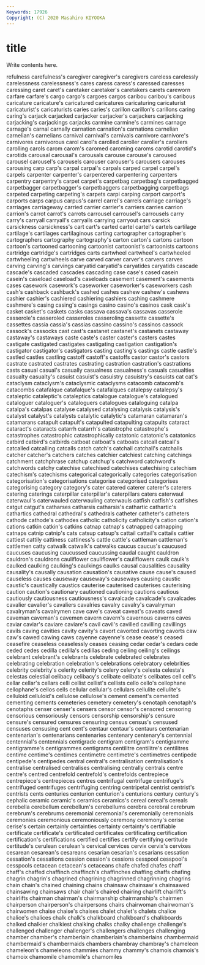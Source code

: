 ```yaml
---
Keywords: 17926
Copyright: (C) 2020 Masahiro KIYOOKA
---
```


# title

Write contents here.

refulness
carefulness's caregiver caregiver's caregivers careless carelessly carelessness carelessness's cares caress
caress's caressed caresses caressing caret caret's caretaker caretaker's caretakers carets
careworn carfare carfare's cargo cargo's cargoes cargos caribou caribou's caribous
caricature caricature's caricatured caricatures caricaturing caricaturist caricaturist's caricaturists caries caries's
carillon carillon's carillons caring caring's carjack carjacked carjacker carjacker's carjackers
carjacking carjacking's carjackings carjacks carmine carmine's carmines carnage carnage's carnal
carnally carnation carnation's carnations carnelian carnelian's carnelians carnival carnival's carnivals
carnivore carnivore's carnivores carnivorous carol carol's carolled caroller caroller's carollers
carolling carols carom carom's caromed caroming caroms carotid carotid's carotids
carousal carousal's carousals carouse carouse's caroused carousel carousel's carousels carouser
carouser's carousers carouses carousing carp carp's carpal carpal's carpals carped
carpel carpel's carpels carpenter carpenter's carpentered carpentering carpenters carpentry carpentry's
carpet carpet's carpetbag carpetbag's carpetbagged carpetbagger carpetbagger's carpetbaggers carpetbagging carpetbags
carpeted carpeting carpeting's carpets carpi carping carport carport's carports carps
carpus carpus's carrel carrel's carrels carriage carriage's carriages carriageway carried
carrier carrier's carriers carries carrion carrion's carrot carrot's carrots carrousel
carrousel's carrousels carry carry's carryall carryall's carryalls carrying carryout cars
carsick carsickness carsickness's cart cart's carted cartel cartel's cartels cartilage
cartilage's cartilages cartilaginous carting cartographer cartographer's cartographers cartography cartography's carton
carton's cartons cartoon cartoon's cartooned cartooning cartoonist cartoonist's cartoonists cartoons
cartridge cartridge's cartridges carts cartwheel cartwheel's cartwheeled cartwheeling cartwheels carve
carved carver carver's carvers carves carving carving's carvings caryatid caryatid's
caryatides caryatids cascade cascade's cascaded cascades cascading case case's cased
casein casein's caseload caseload's caseloads casement casement's casements cases casework
casework's caseworker caseworker's caseworkers cash cash's cashback cashback's cashed cashes
cashew cashew's cashews cashier cashier's cashiered cashiering cashiers cashing cashmere
cashmere's casing casing's casings casino casino's casinos cask cask's casket
casket's caskets casks cassava cassava's cassavas casserole casserole's casseroled casseroles
casseroling cassette cassette's cassettes cassia cassia's cassias cassino cassino's cassinos
cassock cassock's cassocks cast cast's castanet castanet's castanets castaway castaway's
castaways caste caste's caster caster's casters castes castigate castigated castigates
castigating castigation castigation's castigator castigator's castigators casting casting's castings castle
castle's castled castles castling castoff castoff's castoffs castor castor's castors
castrate castrated castrates castrating castration castration's castrations casts casual casual's
casually casualness casualness's casuals casualties casualty casualty's casuist casuist's casuistry
casuistry's casuists cat cat's cataclysm cataclysm's cataclysmic cataclysms catacomb catacomb's
catacombs catafalque catafalque's catafalques catalepsy catalepsy's cataleptic cataleptic's cataleptics catalogue
catalogue's catalogued cataloguer cataloguer's cataloguers catalogues cataloguing catalpa catalpa's catalpas
catalyse catalysed catalysing catalysis catalysis's catalyst catalyst's catalysts catalytic catalytic's
catamaran catamaran's catamarans catapult catapult's catapulted catapulting catapults cataract cataract's
cataracts catarrh catarrh's catastrophe catastrophe's catastrophes catastrophic catastrophically catatonic catatonic's
catatonics catbird catbird's catbirds catboat catboat's catboats catcall catcall's catcalled
catcalling catcalls catch catch's catchall catchall's catchalls catcher catcher's catchers
catches catchier catchiest catching catchings catchment catchphrase catchup catchup's catchword
catchword's catchwords catchy catechise catechised catechises catechising catechism catechism's catechisms
categorical categorically categories categorisation categorisation's categorisations categorise categorised categorises categorising
category category's cater catered caterer caterer's caterers catering caterings caterpillar
caterpillar's caterpillars caters caterwaul caterwaul's caterwauled caterwauling caterwauls catfish catfish's
catfishes catgut catgut's catharses catharsis catharsis's cathartic cathartic's cathartics cathedral
cathedral's cathedrals catheter catheter's catheters cathode cathode's cathodes catholic catholicity
catholicity's cation cation's cations catkin catkin's catkins catnap catnap's catnapped
catnapping catnaps catnip catnip's cats catsup catsup's cattail cattail's cattails
cattier cattiest cattily cattiness cattiness's cattle cattle's cattleman cattleman's cattlemen
catty catwalk catwalk's catwalks caucus caucus's caucused caucuses caucusing caucussed
caucussing caudal caught cauldron cauldron's cauldrons cauliflower cauliflower's cauliflowers caulk
caulk's caulked caulking caulking's caulkings caulks causal causalities causality causality's
causally causation causation's causative cause cause's caused causeless causes causeway
causeway's causeways causing caustic caustic's caustically caustics cauterise cauterised cauterises
cauterising caution caution's cautionary cautioned cautioning cautions cautious cautiously cautiousness
cautiousness's cavalcade cavalcade's cavalcades cavalier cavalier's cavaliers cavalries cavalry cavalry's
cavalryman cavalryman's cavalrymen cave cave's caveat caveat's caveats caved caveman
caveman's cavemen cavern cavern's cavernous caverns caves caviar caviar's caviare
caviare's cavil cavil's cavilled cavilling cavillings cavils caving cavities cavity
cavity's cavort cavorted cavorting cavorts caw caw's cawed cawing caws
cayenne cayenne's cease cease's ceased ceasefire ceaseless ceaselessly ceases ceasing
cedar cedar's cedars cede ceded cedes cedilla cedilla's cedillas ceding
ceiling ceiling's ceilings celebrant celebrant's celebrants celebrate celebrated celebrates celebrating
celebration celebration's celebrations celebratory celebrities celebrity celebrity's celerity celerity's celery
celery's celesta celesta's celestas celestial celibacy celibacy's celibate celibate's celibates
cell cell's cellar cellar's cellars celli cellist cellist's cellists cello
cello's cellophane cellophane's cellos cells cellular cellular's cellulars cellulite cellulite's
celluloid celluloid's cellulose cellulose's cement cement's cemented cementing cements cemeteries
cemetery cemetery's cenotaph cenotaph's cenotaphs censer censer's censers censor censor's
censored censoring censorious censoriously censors censorship censorship's censure censure's censured
censures censuring census census's censused censuses censusing cent cent's centaur
centaur's centaurs centenarian centenarian's centenarians centenaries centenary centenary's centennial centennial's
centennials centigrade centigram centigram's centigramme centigramme's centigrammes centigrams centilitre centilitre's
centilitres centime centime's centimes centimetre centimetre's centimetres centipede centipede's centipedes
central central's centralisation centralisation's centralise centralised centralises centralising centrally centrals
centre centre's centred centrefold centrefold's centrefolds centrepiece centrepiece's centrepieces centres
centrifugal centrifuge centrifuge's centrifuged centrifuges centrifuging centring centripetal centrist centrist's
centrists cents centuries centurion centurion's centurions century century's cephalic ceramic
ceramic's ceramics ceramics's cereal cereal's cereals cerebella cerebellum cerebellum's cerebellums
cerebra cerebral cerebrum cerebrum's cerebrums ceremonial ceremonial's ceremonially ceremonials ceremonies
ceremonious ceremoniously ceremony ceremony's cerise cerise's certain certainly certainties certainty
certainty's certifiable certificate certificate's certificated certificates certificating certification certification's certifications
certified certifies certify certifying certitude certitude's cerulean cerulean's cervical cervices
cervix cervix's cervixes cesarean cesarean's cesareans cesarian cesarian's cesarians cessation
cessation's cessations cession cession's cessions cesspool cesspool's cesspools cetacean cetacean's
cetaceans chafe chafed chafes chaff chaff's chaffed chaffinch chaffinch's chaffinches
chaffing chaffs chafing chagrin chagrin's chagrined chagrining chagrinned chagrinning chagrins
chain chain's chained chaining chains chainsaw chainsaw's chainsawed chainsawing chainsaws
chair chair's chaired chairing chairlift chairlift's chairlifts chairman chairman's chairmanship
chairmanship's chairmen chairperson chairperson's chairpersons chairs chairwoman chairwoman's chairwomen chaise
chaise's chaises chalet chalet's chalets chalice chalice's chalices chalk chalk's
chalkboard chalkboard's chalkboards chalked chalkier chalkiest chalking chalks chalky challenge
challenge's challenged challenger challenger's challengers challenges challenging chamber chamber's chamberlain
chamberlain's chamberlains chambermaid chambermaid's chambermaids chambers chambray chambray's chameleon chameleon's
chameleons chammies chammy chammy's chamois chamois's chamoix chamomile chamomile's chamomiles
